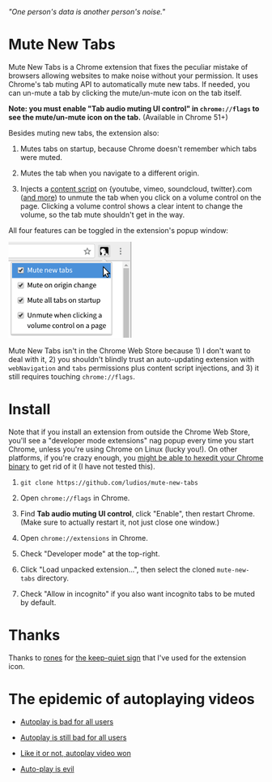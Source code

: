 *"One person's data is another person's noise."*

Mute New Tabs
===
Mute New Tabs is a Chrome extension that fixes the peculiar mistake of browsers
allowing websites to make noise without your permission.  It uses Chrome's tab
muting API to automatically mute new tabs.  If needed, you can un-mute a tab
by clicking the mute/un-mute icon on the tab itself.

**Note: you must enable "Tab audio muting UI control" in `chrome://flags` to see the
mute/un-mute icon on the tab.**  (Available in Chrome 51+)

Besides muting new tabs, the extension also:

1.	Mutes tabs on startup, because Chrome doesn't remember which tabs were
	muted.

2.	Mutes the tab when you navigate to a different origin.

3.	Injects a [content script](https://github.com/ludios/mute-new-tabs/blob/master/unmute_content.js)
	on {youtube, vimeo, soundcloud, twitter}.com
	([and more](https://github.com/ludios/mute-new-tabs/blob/master/manifest.json#L19))
	to unmute the tab when you click on a volume control on the page.
	Clicking a volume control shows a clear intent to change the volume, so the
	tab mute shouldn't get in the way.

All four features can be toggled in the extension's popup window:

<img src="screenshot.png" alt="Screenshot of menu showing 'Mute new tabs',
'Mute on origin change', 'Mute all tabs on startup', and
'Unmute when clicking a volume control on a page'" width="243" height="189">

Mute New Tabs isn't in the Chrome Web Store because 1) I don't want to deal
with it, 2) you shouldn't blindly trust an auto-updating extension with
`webNavigation` and `tabs` permissions plus content script injections, and
3) it still requires touching `chrome://flags`.


Install
===
Note that if you install an extension from outside the Chrome Web Store, you'll see a
"developer mode extensions" nag popup every time you start Chrome, unless you're
using Chrome on Linux (lucky you!).  On other platforms, if you're crazy enough, you
[might be able to hexedit your Chrome binary](http://stackoverflow.com/questions/23055651/disable-developer-mode-extensions-pop-up)
to get rid of it (I have not tested this).

1.	`git clone https://github.com/ludios/mute-new-tabs`

2.	Open `chrome://flags` in Chrome.

3.	Find **Tab audio muting UI control**, click "Enable", then restart Chrome.
	(Make sure to actually restart it, not just close one window.)

4.	Open `chrome://extensions` in Chrome.

5.	Check "Developer mode" at the top-right.

6.	Click "Load unpacked extension...", then select the cloned `mute-new-tabs` directory.

7.	Check "Allow in incognito" if you also want incognito tabs to be muted by default.


Thanks
===
Thanks to [rones](https://openclipart.org/user-detail/rones) for
[the keep-quiet sign](https://openclipart.org/detail/219746/keep-quiet-sign) that I've used for the extension icon.


The epidemic of autoplaying videos
===
*	[Autoplay is bad for all users](http://www.punkchip.com/autoplay-is-bad-for-all-users/)

*	[Autoplay is still bad for all users](http://www.punkchip.com/autoplay-is-still-bad-for-all-users/)

*	[Like it or not, autoplay video won](http://digiday.com/publishers/autoplay-video-beat-regular-video-sorry-guys/)

*	[Auto-play is evil](https://askleo.com/auto-play-is-evil/)
